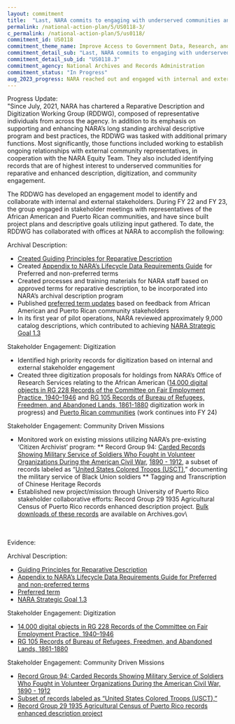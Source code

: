 ```yaml
---
layout: commitment
title:  "Last, NARA commits to engaging with underserved communities and working with community points of contact to identify and prioritize records in NARA’s holdings that are important and impactful to those communities.This effort, organized over the next two to four years, will result in meeting with community points of contact, identifying pertinent records, and prioritizing records for processing, description, digitization, bulk download, transcription, or potentially other collaborative projects."
permalink: /national-action-plan/5/US0118-3/
c_permalink: /national-action-plan/5/us0118/
commitment_id: US0118
commitment_theme_name: Improve Access to Government Data, Research, and Information
commitment_detail_sub: "Last, NARA commits to engaging with underserved communities and working with community points of contact to identify and prioritize records in NARA’s holdings that are important and impactful to those communities.This effort, organized over the next two to four years, will result in meeting with community points of contact, identifying pertinent records, and prioritizing records for processing, description, digitization, bulk download, transcription, or potentially other collaborative projects."
commitment_detail_sub_id: "US0118.3"
commitment_agency: National Archives and Records Administration
commitment_status: "In Progress"
aug_2023_progress: NARA reached out and engaged with internal and external stakeholders in the African American and Puerto Rican communities and established effective channels of communication to get their feedback on NARA services related to the description of holdings, digitization, and collaborative projects. NARA used that feedback to develop digitization and collaboration projects to enhance content and services.
---
```

Progress Update:<br>
"Since July, 2021, NARA has chartered a Reparative Description and Digitization Working Group (RDDWG), composed of representative individuals from across the agency. In addition to its emphasis on supporting and enhancing NARA’s long standing archival descriptive program and best practices, the RDDWG was tasked with additional primary functions. Most significantly, those functions included working to establish ongoing relationships with external community representatives, in cooperation with the NARA Equity Team. They also included identifying records that are of highest interest to underserved communities for reparative and enhanced description, digitization, and community engagement.

The RDDWG has developed an engagement model to identify and collaborate with internal and external stakeholders. During FY 22 and FY 23, the group engaged in stakeholder meetings with representatives of the African American and Puerto Rican communities, and have since built project plans and descriptive goals utilizing input gathered. To date, the RDDWG has collaborated with offices at NARA to accomplish the following:

Archival Description:
* [Created Guiding Principles for Reparative Description](https://www.archives.gov/research/reparative-description/principles)
* Created [Appendix to NARA’s Lifecycle Data Requirements Guide](https://www.archives.gov/research/catalog/lcdrg/appendix) for Preferred and non-preferred terms
* Created processes and training materials for NARA staff based on approved terms for reparative description, to be incorporated into NARA’s archival description program
* Published [preferred term updates](https://www.archives.gov/research/catalog/lcdrg/appendix#list-non-preferred-and-preferred-terms) based on feedback from African American and Puerto Rican community stakeholders
* In its first year of pilot operations, NARA reviewed approximately 9,000 catalog descriptions, which contributed to achieving [NARA Strategic Goal 1.3](https://www.archives.gov/about/plans-reports/strategic-plan/strategic-plan-2022-2026#toc-strategic-goal-1-make-access-happen)

Stakeholder Engagement: Digitization
 * Identified high priority records for digitization based on internal and external stakeholder engagement
* Created three digitization proposals for holdings from NARA’s Office of Research Services relating to the African American ([14,000 digital objects in RG 228 Records of the Committee on Fair Employment Practice, 1940–1946](https://catalog.archives.gov/id/555) and [RG 105 Records of Bureau of Refugees, Freedmen, and Abandoned Lands, 1861-1880](https://catalog.archives.gov/id/434) digitization work in progress) and [Puerto Rican communities](https://unwritten-record.blogs.archives.gov/2022/11/29/this-just-in-three-new-series-relating-to-puerto-rico-fully-digitized-and-available-online/) (work continues into FY 24)

Stakeholder Engagement: Community Driven Missions
*  Monitored work on existing missions utilizing NARA’s pre-existing ‘Citizen Archivist’ program:
** Record Group 94: [Carded Records Showing Military Service of Soldiers Who Fought in Volunteer Organizations During the American Civil War](https://catalog.archives.gov/id/300398), [1890 - 1912](https://catalog.archives.gov/id/300398), a subset of records labeled as “[United States Colored Troops (USCT)](https://catalog.archives.gov/search-within/300398?q=%22united%20states%20colored%20troops%22),” documenting the military service of Black Union soldiers
** Tagging and Transcription of Chinese Heritage Records
* Established new project/mission through University of Puerto Rico stakeholder collaborative efforts: Record Group 29 1935 Agricultural Census of Puerto Rico records enhanced description project. [Bulk downloads of these records](https://www.archives.gov/research/catalog/catalog-bulk-downloads/agricultural-census-puerto-rico) are available on Archives.gov\
<br>
<br>
Evidence:<br>

Archival Description:
* [Guiding Principles for Reparative Description](https://www.archives.gov/research/reparative-description/principles)
* [Appendix to NARA’s Lifecycle Data Requirements Guide for Preferred and non-preferred terms](https://www.archives.gov/research/catalog/lcdrg/appendix)
* [Preferred term](https://www.archives.gov/research/catalog/lcdrg/appendix#list-non-preferred-and-preferred-terms)
* [NARA Strategic Goal 1.3](https://www.archives.gov/about/plans-reports/strategic-plan/strategic-plan-2022-2026#toc-strategic-goal-1-make-access-happen)

Stakeholder Engagement: Digitization
* [14,000 digital objects in RG 228 Records of the Committee on Fair Employment Practice, 1940–1946](https://catalog.archives.gov/id/555)
* [RG 105 Records of Bureau of Refugees, Freedmen, and Abandoned Lands, 1861-1880](https://catalog.archives.gov/id/434)

Stakeholder Engagement: Community Driven Missions
* [Record Group 94: Carded Records Showing Military Service of Soldiers Who Fought in Volunteer Organizations During the American Civil War, 1890 - 1912](https://catalog.archives.gov/id/300398)
* [Subset of records labeled as “United States Colored Troops (USCT),”](https://catalog.archives.gov/search-within/300398?q=%22united%20states%20colored%20troops%22)
* [Record Group 29 1935 Agricultural Census of Puerto Rico records enhanced description project](https://www.archives.gov/research/catalog/catalog-bulk-downloads/agricultural-census-puerto-rico)